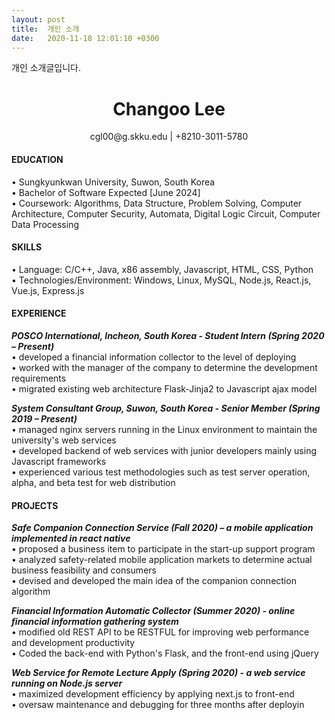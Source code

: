 ```yaml
---
layout: post
title:  개인 소개
date:   2020-11-18 12:01:10 +0300
---
```



개인 소개글입니다.   
   
   
# <center> Changoo Lee </center>

<center>cgl00@g.skku.edu | +8210-3011-5780 </center>   
   
   

#### EDUCATION 
• Sungkyunkwan University, Suwon, South Korea       
• Bachelor of Software Expected [June 2024]       
• Coursework: Algorithms, Data Structure, Problem Solving, Computer Architecture, Computer Security, Automata, Digital Logic Circuit, Computer Data Processing    
   
   
#### SKILLS   
• Language: C/C++, Java, x86 assembly, Javascript, HTML, CSS, Python       
• Technologies/Environment: Windows, Linux, MySQL, Node.js, React.js, Vue.js, Express.js       
   
   
#### EXPERIENCE
***POSCO International, Incheon, South Korea - Student Intern (Spring 2020 – Present)***   
• developed a financial information collector to the level of deploying   
• worked with the manager of the company to determine the development requirements   
• migrated existing web architecture Flask-Jinja2 to Javascript ajax model   
   
   
***System Consultant Group, Suwon, South Korea - Senior Member (Spring 2019 – Present)***   
• managed nginx servers running in the Linux environment to maintain the university's web services    
• developed backend of web services with junior developers mainly using Javascript frameworks   
• experienced various test methodologies such as test server operation, alpha, and beta test for web distribution   
   
   
#### PROJECTS
***Safe Companion Connection Service (Fall 2020) – a mobile application implemented in react native***     
• proposed a business item to participate in the start-up support program   
• analyzed safety-related mobile application markets to determine actual business feasibility and consumers   
• devised and developed the main idea of the companion connection algorithm   
  
   
***Financial Information Automatic Collector (Summer 2020) - online financial information gathering system***   
• modified old REST API to be RESTFUL for improving web performance and development productivity    
• Coded the back-end with Python's Flask, and the front-end using jQuery    
   
***Web Service for Remote Lecture Apply (Spring 2020) - a web service running on Node.js server***   
• maximized development efficiency by applying next.js to front-end    
• oversaw maintenance and debugging for three months after deployin   
